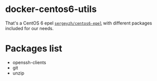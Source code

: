 docker-centos6-utils
================
That's a CentOS 6 epel
[`sergeyzh/centos6-epel`](https://registry.hub.docker.com/u/sergeyzh/centos6-epel/) with different packages included for our needs.

Packages list
================
* openssh-clients
* git
* unzip
